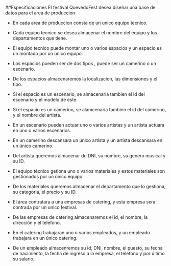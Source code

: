 ##Especificaciones
El festival QuevedoFest desea diseñar una base de datos para el area de produccion

- En cada area de produccion consta de un unico equipo tecnico.
  
- Cada equipo tecnico se desea almacenar el nombre del equipo y los departamentos que tiene.
    
- El equipo tecnico puede montar uno o varios espacios y un espacio es un montado por un único equipo.

- Los espacios pueden ser de dos tipos , puede ser un camerino o un escenario.

- De los espacios almacenaremos la localizacion, las dimensiones y el tipo.

- Si el espacio es un escenario, se almacenaria tambien el id del escenario y el modelo de este.

- Si el espacio es un camerino, se alamcenaria tambien el id del camerino, y el nombre del artista.

- En un escenario pueden actuar uno o varios artistas y un artista actuara en uno o varios escenarios.

- En un camerino descansara un único artista y un artista descansara en un único camerino.

- Del artista queremos almacenar du DNI, su nombre, su genero musical y su ID.

- El equipo técnico getiona uno o varios materiales y estos materiales son gestionados por un único equipo.
  
- De los materiales queremos almacenar el departamento que lo gestiona, su categoria, el precio y su ID.

- El área contratara a una empresas de catering, y esta empresa sera contrada por un unico festival.

- De las empresas de catering almacenaremos el id, el nombre, la dirección y el telefono.

- En el catering trabajaran uno o varios empleados, y un empleado trabajara en un único catering.

- De un empleado almacenremos su id, DNI, nombre, el puesto, su fecha de nacimiento, la fecha de ingreso a la empresa, el telefono y por último su salario.

 
